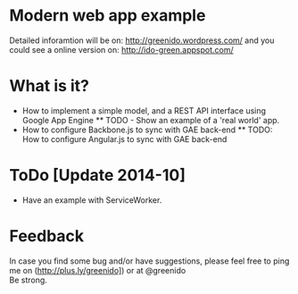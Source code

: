 Modern web app example
======================
Detailed inforamtion will be on: http://greenido.wordpress.com/
and you could see a online version on: http://ido-green.appspot.com/

What is it?
===========

* How to implement a simple model, and a REST API interface using Google App Engine
  ** TODO - Show an example of a 'real world' app.
* How to configure Backbone.js to sync with GAE back-end
  ** TODO: How to configure Angular.js to sync with GAE back-end

ToDo [Update 2014-10]
====
* Have an example with ServiceWorker.

Feedback
========
In case you find some bug and/or have suggestions, please feel free to ping me on (http://plus.ly/greenido]) or at @greenido
<br>
Be strong.
